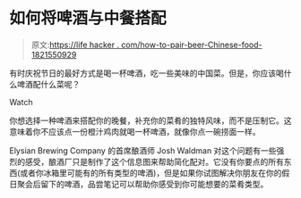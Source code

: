# 如何将啤酒与中餐搭配

> 原文:[https://life hacker . com/how-to-pair-beer-Chinese-food-1821550929](https://lifehacker.com/how-to-pair-beer-with-chinese-food-1821550929)

有时庆祝节日的最好方式是喝一杯啤酒，吃一些美味的中国菜。但是，你应该喝什么啤酒配什么菜呢？

Watch

你想选择一种啤酒来搭配你的晚餐，补充你的菜肴的独特风味，而不是压制它。这意味着你不应该点一份橙汁鸡肉就喝一杯啤酒，就像你点一碗捞面一样。

Elysian Brewing Company 的首席酿酒师 Josh Waldman 对这个问题有一些强烈的感受，酿酒厂只是制作了这个信息图来帮助简化配对。它没有你要点的所有东西(或者你冰箱里可能有的所有类型的啤酒)，但是如果你试图解决你朋友在你的假日聚会后留下的啤酒，品尝笔记可以帮助你感受到你可能想要的菜肴类型。